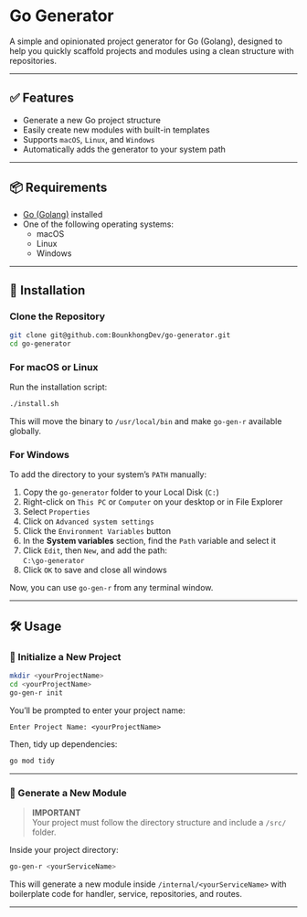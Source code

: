 # Go Generator

A simple and opinionated project generator for Go (Golang), designed to help you quickly scaffold projects and modules using a clean structure with repositories.

---

## ✅ Features

- Generate a new Go project structure
- Easily create new modules with built-in templates
- Supports `macOS`, `Linux`, and `Windows`
- Automatically adds the generator to your system path

---

## 📦 Requirements

- [Go (Golang)](https://golang.org/dl/) installed
- One of the following operating systems:
  - macOS
  - Linux
  - Windows

---

## 🚀 Installation

### Clone the Repository

```bash
git clone git@github.com:BounkhongDev/go-generator.git
cd go-generator
```

### For macOS or Linux

Run the installation script:

```bash
./install.sh
```

This will move the binary to `/usr/local/bin` and make `go-gen-r` available globally.

### For Windows

To add the directory to your system’s `PATH` manually:

1. Copy the `go-generator` folder to your Local Disk (`C:`)
2. Right-click on `This PC` or `Computer` on your desktop or in File Explorer
3. Select `Properties`
4. Click on `Advanced system settings`
5. Click the `Environment Variables` button
6. In the **System variables** section, find the `Path` variable and select it
7. Click `Edit`, then `New`, and add the path:  
   `C:\go-generator`
8. Click `OK` to save and close all windows

Now, you can use `go-gen-r` from any terminal window.

---

## 🛠️ Usage

### 🔧 Initialize a New Project

```bash
mkdir <yourProjectName>
cd <yourProjectName>
go-gen-r init
```

You’ll be prompted to enter your project name:

```
Enter Project Name: <yourProjectName>
```

Then, tidy up dependencies:

```bash
go mod tidy
```

---

### 🧱 Generate a New Module

> **IMPORTANT**  
> Your project must follow the directory structure and include a `/src/` folder.

Inside your project directory:

```bash
go-gen-r <yourServiceName>
```

This will generate a new module inside `/internal/<yourServiceName>` with boilerplate code for handler, service, repositories, and routes.

---
